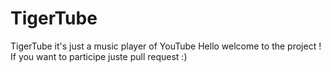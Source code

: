 # TigerTube
TigerTube it's just a music player of YouTube
Hello welcome to the project !
If you want to participe juste pull request :)
